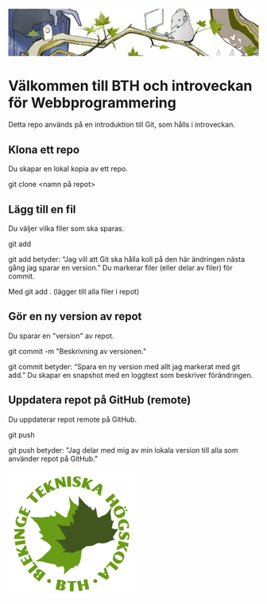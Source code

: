 ![dbwebbisar banner](./dbwebbisar.jpg)
# Välkommen till BTH och introveckan för Webbprogrammering 

Detta repo används på en introduktion till Git, som hålls i introveckan. 

## Klona ett repo

Du skapar en lokal kopia av ett repo. 

git clone <namn på repot>

## Lägg till en fil

Du väljer vilka filer som ska sparas.

git add <filnamn>

git add betyder: “Jag vill att Git ska hålla koll på den här ändringen nästa gång jag sparar en version.”
Du markerar filer (eller delar av filer) för commit.

Med git add . (lägger till alla filer i repot)

## Gör en ny version av repot

Du sparar en "version" av repot.

git commit -m "Beskrivning av versionen."

git commit betyder: “Spara en ny version med allt jag markerat med git add.”
Du skapar en snapshot med en loggtext som beskriver förändringen.

## Uppdatera repot på GitHub (remote)

Du uppdaterar repot remote på GitHub. 

git push

git push betyder: "Jag delar med mig av min lokala version till alla som använder repot på GitHub."

![BTH dbwebb leaf](./bth-leaf.png)

